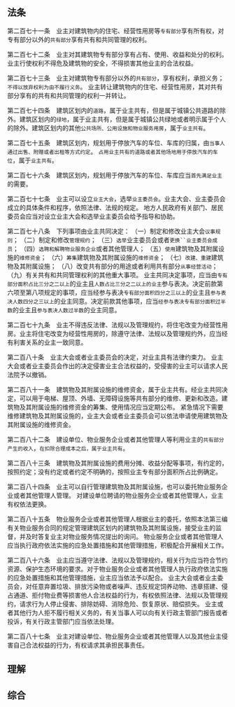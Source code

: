 ## 法条
第二百七十一条　业主对建筑物内的住宅、经营性用房等`专有部分`享有所有权，对专有部分以外的`共有部分`享有共有和共同管理的权利。

第二百七十二条　业主对其建筑物专有部分享有占有、使用、收益和处分的权利。业主行使权利不得危及建筑物的安全，不得损害其他业主的合法权益。

第二百七十三条　业主对建筑物专有部分以外的`共有部分`，享有权利，承担义务；`不得以放弃权利为由不履行义务`。
业主转让建筑物内的住宅、经营性用房，其对共有部分享有的共有和共同管理的权利一并转让。

第二百七十四条　建筑区划内的`道路`，属于业主共有，但是属于城镇公共道路的除外。建筑区划内的`绿地`，属于业主共有，但是属于城镇公共绿地或者明示属于个人的除外。建筑区划内的其他`公共场所、公用设施和物业服务用房`，属于`业主共有`。

第二百七十五条　建筑区划内，规划用于停放汽车的车位、车库的归属，由`当事人通过出售、附赠或者出租等方式约定`。
`占用业主共有的道路或者其他场地用于停放汽车的车位`，属于`业主共有`。

第二百七十六条　建筑区划内，规划用于停放汽车的车位、车库应当`首先满足业主`的需要。

第二百七十七条　业主可以设立`业主大会`，选举`业主委员会`。业主大会、业主委员会成立的具体条件和程序，依照法律、法规的规定。
地方人民政府有关部门、居民委员会应当对设立业主大会和选举业主委员会给予指导和协助。

第二百七十八条　下列事项由业主共同决定：
（一）制定和修改业主大会`议事规则`；
（二）制定和修改`管理规约`；
（三）`选举`业主委员会或者`更换``业主委员会成员`；
（四）`选聘和解聘物业服务企业`或者其他管理人；
（五）`使用`建筑物及其附属设施的`维修资金`；
（六）`筹集`建筑物及其附属设施的`维修资金`；
（七）`改建、重建`建筑物及其附属设施；
（八）改变共有部分的用途或者利用共有部分`从事经营活动`；
（九）有关共有和共同管理权利的其他重大事项。
业主共同决定事项，应当由`专有部分面积占比三分之二以上`的业主且`人数占比三分之二以上的业主`参与表决。决定前款第六项至第八项规定的事项，应当经参与表决`专有部分面积四分之三以上`的业主且`参与表决人数四分之三以上`的业主同意。决定前款其他事项，应当`经参与表决专有部分面积过半数`的业主且`参与表决人数过半数`的业主同意。

第二百七十九条　业主不得违反法律、法规以及管理规约，将住宅改变为经营性用房。业主将住宅改变为经营性用房的，除遵守法律、法规以及管理规约外，应当经有利害关系的业主一致同意。

第二百八十条　业主大会或者业主委员会的决定，对业主具有法律约束力。
业主大会或者业主委员会作出的决定侵害业主合法权益的，受侵害的业主可以请求人民法院予以撤销。

第二百八十一条　建筑物及其附属设施的维修资金，属于业主共有。经业主共同决定，可以用于电梯、屋顶、外墙、无障碍设施等共有部分的维修、更新和改造。建筑物及其附属设施的维修资金的筹集、使用情况应当定期公布。
紧急情况下需要维修建筑物及其附属设施的，业主大会或者业主委员会可以依法申请使用建筑物及其附属设施的维修资金。

第二百八十二条　建设单位、物业服务企业或者其他管理人等利用业主的`共有部分产生的收入`，`在扣除合理成本之后，属于业主共有`。

第二百八十三条　建筑物及其附属设施的费用分摊、收益分配等事项，有约定的，按照约定；没有约定或者约定不明确的，按照业主专有部分面积所占比例确定。

第二百八十四条　业主可以自行管理建筑物及其附属设施，也可以委托物业服务企业或者其他管理人管理。
对建设单位聘请的物业服务企业或者其他管理人，业主有权依法更换。

第二百八十五条　物业服务企业或者其他管理人根据业主的委托，依照本法第三编有关物业服务合同的规定管理建筑区划内的建筑物及其附属设施，接受业主的监督，并及时答复业主对物业服务情况提出的询问。
物业服务企业或者其他管理人应当执行政府依法实施的应急处置措施和其他管理措施，积极配合开展相关工作。

第二百八十六条　业主应当遵守法律、法规以及管理规约，相关行为应当符合节约资源、保护生态环境的要求。对于物业服务企业或者其他管理人执行政府依法实施的应急处置措施和其他管理措施，业主应当依法予以配合。
业主大会或者业主委员会，对任意弃置垃圾、排放污染物或者噪声、违反规定饲养动物、违章搭建、侵占通道、拒付物业费等损害他人合法权益的行为，有权依照法律、法规以及管理规约，请求行为人停止侵害、排除妨碍、消除危险、恢复原状、赔偿损失。
业主或者其他行为人拒不履行相关义务的，有关当事人可以向有关行政主管部门报告或者投诉，有关行政主管部门应当依法处理。

第二百八十七条　业主对建设单位、物业服务企业或者其他管理人以及其他业主侵害自己合法权益的行为，有权请求其承担民事责任。



## 理解




## 综合